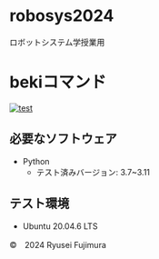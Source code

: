 # robosys2024
ロボットシステム学授業用
# bekiコマンド
[![test](https://github.com/mooto2525/robosys2024/actions/workflows/test.yml/badge.svg)](https://github.com/mooto2525/robosys2024/actions/workflows/test.yml)


## 必要なソフトウェア
- Python
  - テスト済みバージョン: 3.7~3.11


## テスト環境
- Ubuntu 20.04.6 LTS

©　2024 Ryusei Fujimura
